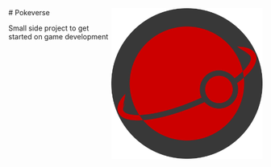 <img src="res/logo.png" align="right" width="300" alt="header pic"/>
# Pokeverse

Small side project to get started on game development